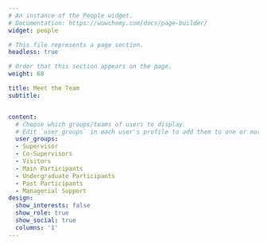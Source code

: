 ```yaml
---
# An instance of the People widget.
# Documentation: https://wowchemy.com/docs/page-builder/
widget: people

# This file represents a page section.
headless: true

# Order that this section appears on the page.
weight: 68

title: Meet the Team
subtitle:


content:
  # Choose which groups/teams of users to display.
  # Edit `user_groups` in each user's profile to add them to one or more of these groups.
  user_groups:
  - Supervisor
  - Co-Supervisors
  - Visitors
  - Main Participants
  - Undergraduate Participants
  - Past Participants
  - Managerial Support
design:
  show_interests: false
  show_role: true
  show_social: true
  columns: '1'	
---
```

